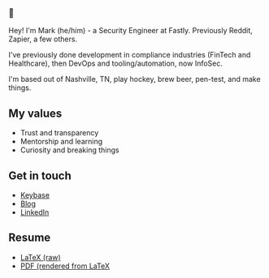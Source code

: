 ### :wave:

Hey! I'm Mark (he/him) - a Security Engineer at Fastly. Previously Reddit, Zapier, a few others.

I've previously done development in compliance industries (FinTech and Healthcare), then DevOps and tooling/automation, now InfoSec.

I'm based out of Nashville, TN, play hockey, brew beer, pen-test, and make things.

## My values
 * Trust and transparency
 * Mentorship and learning
 * Curiosity and breaking things

## Get in touch
 - [Keybase](https://keybase.io/3vilpenguin)
 - [Blog](https://markyoung.us/)
 - [LinkedIn](https://www.linkedin.com/in/marcus-young-a6369b2a/)

## Resume
 - [LaTeX (raw)](Resume.tex)
 - [PDF (rendered from LaTeX](Resume.pdf)
